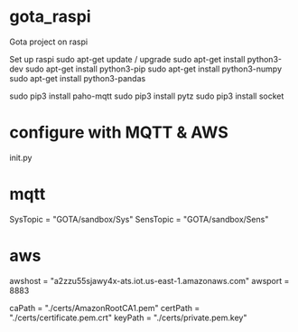 # gota_raspi
Gota project on raspi

Set up raspi
sudo apt-get update / upgrade
sudo apt-get install python3-dev
sudo apt-get install python3-pip
sudo apt-get install python3-numpy
sudo apt-get install python3-pandas

sudo pip3 install paho-mqtt
sudo pip3 install pytz
sudo pip3 install socket

# configure with MQTT & AWS
init.py 

# mqtt
SysTopic = "GOTA/sandbox/Sys"
SensTopic = "GOTA/sandbox/Sens"

# aws
awshost = "a2zzu55sjawy4x-ats.iot.us-east-1.amazonaws.com"
awsport = 8883

caPath = "./certs/AmazonRootCA1.pem"
certPath = "./certs/certificate.pem.crt"
keyPath = "./certs/private.pem.key"

